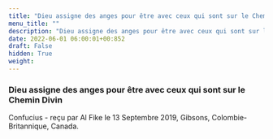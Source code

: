 ```yaml
---
title: "Dieu assigne des anges pour être avec ceux qui sont sur le Chemin Divin"
menu_title: ""
description: "Dieu assigne des anges pour être avec ceux qui sont sur le Chemin Divin"
date: 2022-06-01 06:00:01+00:852
draft: False
hidden: True
weight:
---
```

### Dieu assigne des anges pour être avec ceux qui sont sur le Chemin Divin

Confucius - reçu par Al Fike le 13 Septembre 2019, Gibsons, Colombie-Britannique, Canada.



